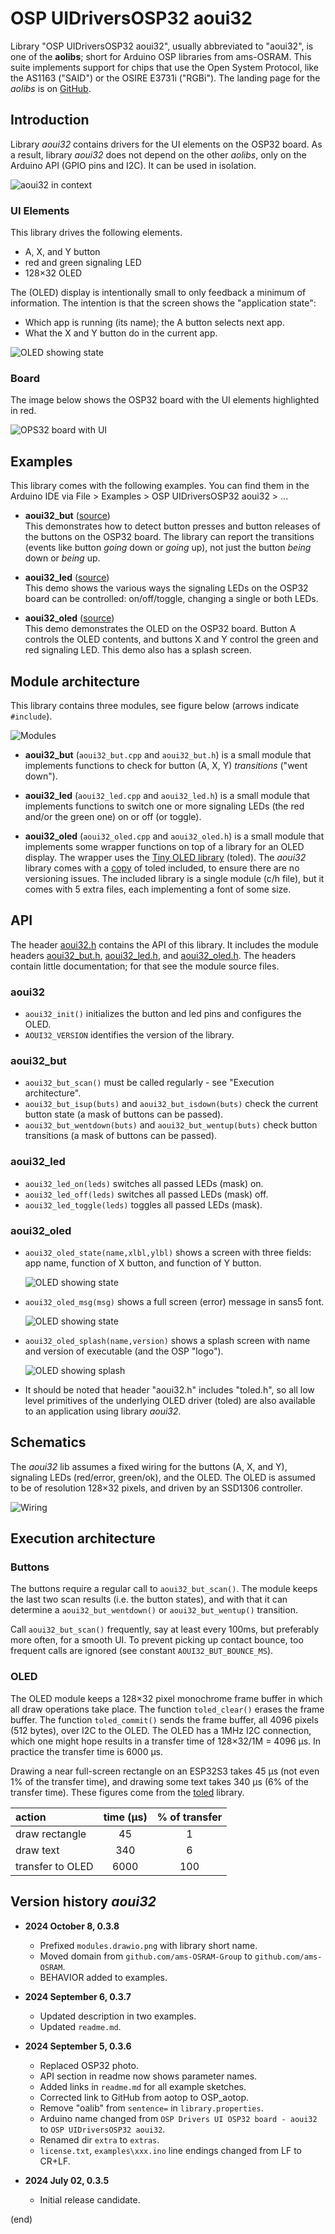 # OSP UIDriversOSP32 aoui32

Library "OSP UIDriversOSP32 aoui32", usually abbreviated to "aoui32", 
is one of the **aolibs**; short for Arduino OSP libraries from ams-OSRAM.
This suite implements support for chips that use the Open System Protocol, 
like the AS1163 ("SAID") or the OSIRE E3731i ("RGBi").
The landing page for the _aolibs_ is on 
[GitHub](https://github.com/ams-OSRAM/OSP_aotop).


## Introduction

Library _aoui32_ contains drivers for the UI elements on the OSP32 board. 
As a result, library _aoui32_ does not depend on the other _aolibs_,
only on the Arduino API (GPIO pins and I2C). It can be used in isolation.

![aoui32 in context](extras/aolibs-aoui32.drawio.png)


### UI Elements 
This library drives the following elements.

 - A, X, and Y button
 - red and green signaling LED
 - 128×32 OLED

The (OLED) display is intentionally small to only feedback a minimum of information.
The intention is that the screen shows the "application state":
 - Which app is running (its name);  the A button selects next app.
 - What the X and Y button do in the current app.

![OLED showing state](extras/state.jpg)


### Board

The image below shows the OSP32 board with the UI elements highlighted in red.

![OPS32 board with UI](extras/osp32ui.jpg)


## Examples

This library comes with the following examples.
You can find them in the Arduino IDE via 
File > Examples > OSP UIDriversOSP32 aoui32 > ...

- **aoui32_but** ([source](examples/aoui32_but))  
  This demonstrates how to detect button presses and button releases of the
  buttons on the OSP32 board. The library can report the transitions (events
  like button _going_ down or _going_ up), not just the button _being_ down 
  or _being_ up.

- **aoui32_led** ([source](examples/aoui32_led))  
  This demo shows the various ways the signaling LEDs on the OSP32 board 
  can be controlled: on/off/toggle, changing a single or both LEDs.

- **aoui32_oled** ([source](examples/aoui32_oled))  
  This demo demonstrates the OLED on the OSP32 board. Button A controls the 
  OLED contents, and buttons X and Y control the green and red signaling LED. 
  This demo also has a splash screen.


## Module architecture

This library contains three modules, see figure below (arrows indicate `#include`).

![Modules](extras/aoui32-modules.drawio.png)

- **aoui32_but** (`aoui32_but.cpp` and `aoui32_but.h`) is a small module that implements 
  functions to check for button (A, X, Y) _transitions_ ("went down").

- **aoui32_led** (`aoui32_led.cpp` and `aoui32_led.h`) is a small module that implements 
  functions to switch one or more signaling LEDs (the red and/or the green one) 
  on or off (or toggle).

- **aoui32_oled** (`aoui32_oled.cpp` and `aoui32_oled.h`) is a small module that implements 
  some wrapper functions on top of a library for an OLED display. The wrapper uses the 
  [Tiny OLED library](https://github.com/maarten-pennings/toled/) (toled).
  The _aoui32_ library comes with a [copy](src/toled) of toled included, to ensure there
  are no versioning issues. The included library is a single module (c/h file),
  but it comes with 5 extra files, each implementing a font of some size.


## API

The header [aoui32.h](src/aoui32.h) contains the API of this library.
It includes the module headers [aoui32_but.h](src/aoui32_but.h), [aoui32_led.h](src/aoui32_led.h), 
and [aoui32_oled.h](src/aoui32_oled.h).
The headers contain little documentation; for that see the module source files. 


### aoui32

- `aoui32_init()` initializes the button and led pins and configures the OLED.
- `AOUI32_VERSION`  identifies the version of the library.


### aoui32_but

- `aoui32_but_scan()` must be called regularly - see "Execution architecture".
- `aoui32_but_isup(buts)` and `aoui32_but_isdown(buts)` check the current button state (a mask of buttons can be passed).
- `aoui32_but_wentdown(buts)` and `aoui32_but_wentup(buts)` check button transitions (a mask of buttons can be passed).


### aoui32_led

- `aoui32_led_on(leds)`     switches all passed LEDs (mask) on.
- `aoui32_led_off(leds)`    switches all passed LEDs (mask) off.
- `aoui32_led_toggle(leds)` toggles all passed LEDs (mask).


### aoui32_oled

- `aoui32_oled_state(name,xlbl,ylbl)` shows a screen with three fields: 
  app name, function of X button, and function of Y button.
 
  ![OLED showing state](extras/state.jpg)

- `aoui32_oled_msg(msg)` shows a full screen (error) message in sans5 font.
 
  ![OLED showing state](extras/message.jpg)

- `aoui32_oled_splash(name,version)` shows a splash screen with name and version 
  of executable (and the OSP "logo").

  ![OLED showing splash](extras/splash.jpg)

- It should be noted that header "aoui32.h" includes "toled.h", so all low level primitives of the
  underlying OLED driver (toled) are also available to an application using library _aoui32_.


## Schematics

The _aoui32_ lib assumes a fixed wiring for the buttons (A, X, and Y), 
signaling LEDs (red/error, green/ok), and the OLED. The OLED is assumed
to be of resolution 128×32 pixels, and driven by an SSD1306 controller. 

![Wiring](extras/wiring.png)


## Execution architecture


### Buttons

The buttons require a regular call to `aoui32_but_scan()`. The module keeps the last two
scan results (i.e. the button states), and with that it can determine a `aoui32_but_wentdown()` 
or `aoui32_but_wentup()` transition.

Call `aoui32_but_scan()` frequently, say at least every 100ms, but preferably more often, for a smooth UI.
To prevent picking up contact bounce, too frequent calls are ignored (see constant `AOUI32_BUT_BOUNCE_MS`).


### OLED

The OLED module keeps a 128×32 pixel monochrome frame buffer in which all draw operations take place.
The function `toled_clear()` erases the frame buffer. 
The function `toled_commit()` sends the frame buffer, all 4096 pixels (512 bytes), 
over I2C to the OLED. The OLED has a 1MHz I2C connection, which one might hope 
results in a transfer time of 128×32/1M = 4096 µs. In practice the transfer time is 6000 µs.

Drawing a near full-screen rectangle on an ESP32S3 takes 45 µs (not even 1% of the transfer time), 
and drawing some text takes 340 µs (6% of the transfer time). These figures come from the
[toled](https://github.com/maarten-pennings/toled/blob/main/example/toled-speed/toled-speed.ino)
library.

| action           | time (µs) | % of transfer |
|:-----------------|:---------:|:-------------:|
| draw rectangle   |      45   |           1   |
| draw text        |     340   |           6   |
| transfer to OLED |    6000   |         100   |


## Version history _aoui32_

- **2024 October 8, 0.3.8**
  - Prefixed `modules.drawio.png` with library short name.
  - Moved domain from `github.com/ams-OSRAM-Group` to `github.com/ams-OSRAM`.
  - BEHAVIOR added to examples.
  
- **2024 September 6, 0.3.7**
  - Updated description in two examples.
  - Updated `readme.md`.

- **2024 September 5, 0.3.6**  
  - Replaced OSP32 photo.
  - API section in readme now shows parameter names.
  - Added links in `readme.md` for all example sketches.
  - Corrected link to GitHub from aotop to OSP_aotop.
  - Remove "oalib" from `sentence=` in `library.properties`.
  - Arduino name changed from `OSP Drivers UI OSP32 board - aoui32` to `OSP UIDriversOSP32 aoui32`.
  - Renamed dir `extra` to `extras`.
  - `license.txt`, `examples\xxx.ino` line endings changed from LF to CR+LF.

- **2024 July 02, 0.3.5**  
  - Initial release candidate.


(end)
